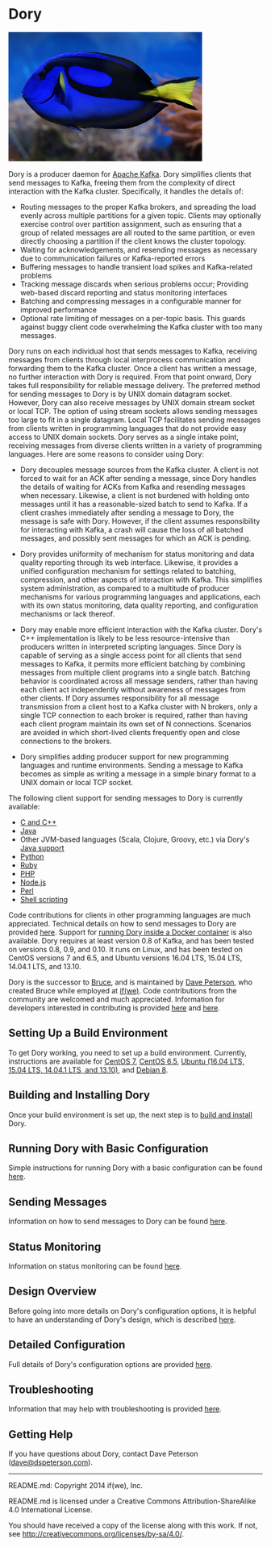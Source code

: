 # Dory

![Dory](doc/dory.jpg?raw=true)

Dory is a producer daemon for [Apache Kafka](http://kafka.apache.org).  Dory
simplifies clients that send messages to Kafka, freeing them from the
complexity of direct interaction with the Kafka cluster.  Specifically, it
handles the details of:

* Routing messages to the proper Kafka brokers, and spreading the load evenly
  across multiple partitions for a given topic.  Clients may optionally
  exercise control over partition assignment, such as ensuring that a group of
  related messages are all routed to the same partition, or even directly
  choosing a partition if the client knows the cluster topology.
* Waiting for acknowledgements, and resending messages as necessary due to
  communication failures or Kafka-reported errors
* Buffering messages to handle transient load spikes and Kafka-related problems
* Tracking message discards when serious problems occur; Providing web-based
  discard reporting and status monitoring interfaces
* Batching and compressing messages in a configurable manner for improved
  performance
* Optional rate limiting of messages on a per-topic basis.  This guards against
  buggy client code overwhelming the Kafka cluster with too many messages.

Dory runs on each individual host that sends messages to Kafka, receiving
messages from clients through local interprocess communication and forwarding
them to the Kafka cluster.  Once a client has written a message, no further
interaction with Dory is required.  From that point onward, Dory takes full
responsibility for reliable message delivery.  The preferred method for sending
messages to Dory is by UNIX domain datagram socket.  However, Dory can also
receive messages by UNIX domain stream socket or local TCP.  The option of
using stream sockets allows sending messages too large to fit in a single
datagram.  Local TCP facilitates sending messages from clients written in
programming languages that do not provide easy access to UNIX domain sockets.
Dory serves as a single intake point, receiving messages from diverse clients
written in a variety of programming languages.  Here are some reasons to
consider using Dory:

* Dory decouples message sources from the Kafka cluster.  A client is not
  forced to wait for an ACK after sending a message, since Dory handles the
  details of waiting for ACKs from Kafka and resending messages when necessary.
  Likewise, a client is not burdened with holding onto messages until it has a
  reasonable-sized batch to send to Kafka.  If a client crashes immediately
  after sending a message to Dory, the message is safe with Dory.  However, if
  the client assumes responsibility for interacting with Kafka, a crash will
  cause the loss of all batched messages, and possibly sent messages for which
  an ACK is pending.

* Dory provides uniformity of mechanism for status monitoring and data quality
  reporting through its web interface.  Likewise, it provides a unified
  configuration mechanism for settings related to batching, compression, and
  other aspects of interaction with Kafka.  This simplifies system
  administration, as compared to a multitude of producer mechanisms for various
  programming languages and applications, each with its own status monitoring,
  data quality reporting, and configuration mechanisms or lack thereof.

* Dory may enable more efficient interaction with the Kafka cluster.  Dory's
  C++ implementation is likely to be less resource-intensive than producers
  written in interpreted scripting languages.  Since Dory is capable of serving
  as a single access point for all clients that send messages to Kafka, it
  permits more efficient batching by combining messages from multiple client
  programs into a single batch.  Batching behavior is coordinated across all
  message senders, rather than having each client act independently without
  awareness of messages from other clients.  If Dory assumes responsibility for
  all message transmission from a client host to a Kafka cluster with N
  brokers, only a single TCP connection to each broker is required, rather than
  having each client program maintain its own set of N connections.  Scenarios
  are avoided in which short-lived clients frequently open and close
  connections to the brokers.

* Dory simplifies adding producer support for new programming languages and
  runtime environments.  Sending a message to Kafka becomes as simple as
  writing a message in a simple binary format to a UNIX domain or local TCP
  socket.

The following client support for sending messages to Dory is currently
available:

* [C and C++](example_clients/c_and_c%2B%2B)
* [Java](example_clients/java/dory-client)
* Other JVM-based languages (Scala, Clojure, Groovy, etc.) via Dory's
  [Java support](example_clients/java/dory-client)
* [Python](example_clients/python)
* [Ruby](example_clients/ruby)
* [PHP](example_clients/php)
* [Node.js](example_clients/nodejs)
* [Perl](example_clients/perl)
* [Shell scripting](example_clients/shell_scripting)

Code contributions for clients in other programming languages are much
appreciated.  Technical details on how to send messages to Dory are provided
[here](doc/sending_messages.md).  Support for [running Dory inside a Docker
container](Docker) is also available.  Dory requires at least version 0.8 of
Kafka, and has been tested on versions 0.8, 0.9, and 0.10.  It runs on Linux,
and has been tested on CentOS versions 7 and 6.5, and Ubuntu versions 16.04
LTS, 15.04 LTS, 14.04.1 LTS, and 13.10.

Dory is the successor to [Bruce](https://github.com/ifwe/bruce), and is
maintained by [Dave Peterson](https://github.com/dspeterson), who created Bruce
while employed at [if(we)](http://www.ifwe.co/).  Code contributions from the
community are welcomed and much appreciated.  Information for developers
interested in contributing is provided [here](doc/dev_info.md) and
[here](CONTRIBUTING.md).

## Setting Up a Build Environment

To get Dory working, you need to set up a build environment.  Currently,
instructions are available for [CentOS 7](doc/centos_7_env.md),
[CentOS 6.5](doc/centos_6_5_env.md),
[Ubuntu (16.04 LTS, 15.04 LTS, 14.04.1 LTS, and 13.10)](doc/ubuntu_13-15_env.md),
and [Debian 8](doc/debian_8_env.md).

## Building and Installing Dory

Once your build environment is set up, the next step is to
[build and install](doc/build_install.md) Dory.

## Running Dory with Basic Configuration

Simple instructions for running Dory with a basic configuration can be found
[here](doc/basic_config.md).

## Sending Messages

Information on how to send messages to Dory can be found
[here](doc/sending_messages.md).

## Status Monitoring

Information on status monitoring can be found [here](doc/status_monitoring.md).

## Design Overview

Before going into more details on Dory's configuration options, it is helpful
to have an understanding of Dory's design, which is described
[here](doc/design.md).

## Detailed Configuration

Full details of Dory's configuration options are provided
[here](doc/detailed_config.md).

## Troubleshooting

Information that may help with troubleshooting is provided
[here](doc/troubleshooting.md).

## Getting Help

If you have questions about Dory, contact Dave Peterson (dave@dspeterson.com).

-----

README.md: Copyright 2014 if(we), Inc.

README.md is licensed under a Creative Commons Attribution-ShareAlike 4.0
International License.

You should have received a copy of the license along with this work. If not,
see <http://creativecommons.org/licenses/by-sa/4.0/>.
